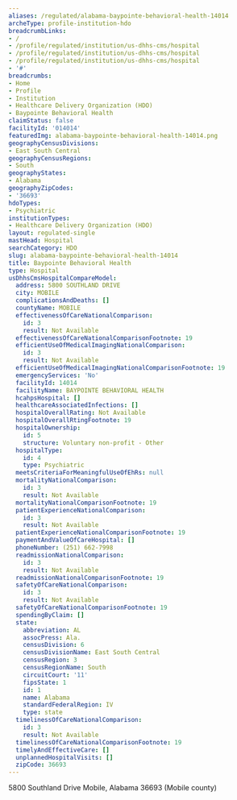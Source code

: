 ```yaml
---
aliases: /regulated/alabama-baypointe-behavioral-health-14014
archeType: profile-institution-hdo
breadcrumbLinks:
- /
- /profile/regulated/institution/us-dhhs-cms/hospital
- /profile/regulated/institution/us-dhhs-cms/hospital
- /profile/regulated/institution/us-dhhs-cms/hospital
- '#'
breadcrumbs:
- Home
- Profile
- Institution
- Healthcare Delivery Organization (HDO)
- Baypointe Behavioral Health
claimStatus: false
facilityId: '014014'
featuredImg: alabama-baypointe-behavioral-health-14014.png
geographyCensusDivisions:
- East South Central
geographyCensusRegions:
- South
geographyStates:
- Alabama
geographyZipCodes:
- '36693'
hdoTypes:
- Psychiatric
institutionTypes:
- Healthcare Delivery Organization (HDO)
layout: regulated-single
mastHead: Hospital
searchCategory: HDO
slug: alabama-baypointe-behavioral-health-14014
title: Baypointe Behavioral Health
type: Hospital
usDhhsCmsHospitalCompareModel:
  address: 5800 SOUTHLAND DRIVE
  city: MOBILE
  complicationsAndDeaths: []
  countyName: MOBILE
  effectivenessOfCareNationalComparison:
    id: 3
    result: Not Available
  effectivenessOfCareNationalComparisonFootnote: 19
  efficientUseOfMedicalImagingNationalComparison:
    id: 3
    result: Not Available
  efficientUseOfMedicalImagingNationalComparisonFootnote: 19
  emergencyServices: 'No'
  facilityId: 14014
  facilityName: BAYPOINTE BEHAVIORAL HEALTH
  hcahpsHospital: []
  healthcareAssociatedInfections: []
  hospitalOverallRating: Not Available
  hospitalOverallRtingFootnote: 19
  hospitalOwnership:
    id: 5
    structure: Voluntary non-profit - Other
  hospitalType:
    id: 4
    type: Psychiatric
  meetsCriteriaForMeaningfulUseOfEhRs: null
  mortalityNationalComparison:
    id: 3
    result: Not Available
  mortalityNationalComparisonFootnote: 19
  patientExperienceNationalComparison:
    id: 3
    result: Not Available
  patientExperienceNationalComparisonFootnote: 19
  paymentAndValueOfCareHospital: []
  phoneNumber: (251) 662-7998
  readmissionNationalComparison:
    id: 3
    result: Not Available
  readmissionNationalComparisonFootnote: 19
  safetyOfCareNationalComparison:
    id: 3
    result: Not Available
  safetyOfCareNationalComparisonFootnote: 19
  spendingByClaim: []
  state:
    abbreviation: AL
    assocPress: Ala.
    censusDivision: 6
    censusDivisionName: East South Central
    censusRegion: 3
    censusRegionName: South
    circuitCourt: '11'
    fipsState: 1
    id: 1
    name: Alabama
    standardFederalRegion: IV
    type: state
  timelinessOfCareNationalComparison:
    id: 3
    result: Not Available
  timelinessOfCareNationalComparisonFootnote: 19
  timelyAndEffectiveCare: []
  unplannedHospitalVisits: []
  zipCode: 36693
---
```


5800 Southland Drive
Mobile, Alabama 36693
(Mobile county)